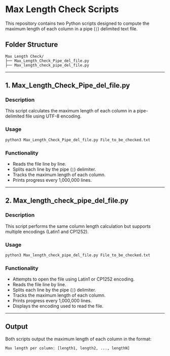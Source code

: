 
# Max Length Check Scripts

This repository contains two Python scripts designed to compute the maximum length of each column in a pipe (`|`) delimited text file.

## Folder Structure
```
Max Length Check/
├── Max_Length_Check_Pipe_del_file.py
├── Max_length_check_pipe_del_file.py
```

---

## 1. Max_Length_Check_Pipe_del_file.py

### Description
This script calculates the maximum length of each column in a pipe-delimited file using UTF-8 encoding.

### Usage
```bash
python3 Max_Length_Check_Pipe_del_file.py File_to_be_checked.txt
```

### Functionality
- Reads the file line by line.
- Splits each line by the pipe (`|`) delimiter.
- Tracks the maximum length of each column.
- Prints progress every 1,000,000 lines.

---

## 2. Max_length_check_pipe_del_file.py

### Description
This script performs the same column length calculation but supports multiple encodings (Latin1 and CP1252).

### Usage
```bash
python3 Max_length_check_pipe_del_file.py File_to_be_checked.txt
```

### Functionality
- Attempts to open the file using Latin1 or CP1252 encoding.
- Reads the file line by line.
- Splits each line by the pipe (`|`) delimiter.
- Tracks the maximum length of each column.
- Prints progress every 1,000,000 lines.
- Displays the encoding used to read the file.

---

## Output
Both scripts output the maximum length of each column in the format:
```
Max length per column: [length1, length2, ..., lengthN]
```

